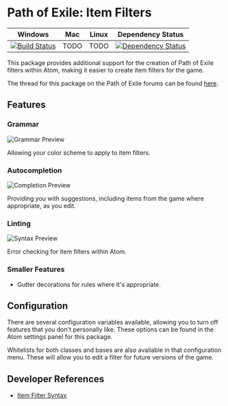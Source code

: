 # Path of Exile: Item Filters

| Windows | Mac | Linux | Dependency Status |
|---------|-----|-------|-------------------|
| [![Build Status](https://ci.appveyor.com/api/projects/status/vs96bog9cde4acxi/branch/master?svg=true)](https://ci.appveyor.com/project/GlenCFL/path-of-exile-item-filter/branch/2.0)| TODO | TODO | [![Dependency Status](https://david-dm.org/callum-ramage/path-of-exile-item-filter.svg)](https://david-dm.org/callum-ramage/path-of-exile-item-filter) |

This package provides additional support for the creation of Path of Exile filters within Atom, making it easier to create item filters for the game.

The thread for this package on the Path of Exile forums can be found [here](https://www.pathofexile.com/forum/view-thread/1840620).

## Features
### Grammar
![Grammar Preview](https://raw.githubusercontent.com/callum-ramage/path-of-exile-item-filter/master/media/syntax.png)

Allowing your color scheme to apply to item filters.

### Autocompletion
![Completion Preview](https://raw.githubusercontent.com/callum-ramage/path-of-exile-item-filter/master/media/completion.png)

Providing you with suggestions, including items from the game where appropriate, as you edit.

### Linting
![Syntax Preview](https://raw.githubusercontent.com/callum-ramage/path-of-exile-item-filter/master/media/linter.png)

Error checking for item filters within Atom.

### Smaller Features
- Gutter decorations for rules where it's appropriate.

## Configuration

There are several configuration variables available, allowing you to turn off features that you don't personally like. These options can be found in the Atom settings panel for this package.

Whitelists for both classes and bases are also available in that configuration menu. These will allow you to edit a filter for future versions of the game.

## Developer References

- [Item Filter Syntax](docs/syntax.md)
